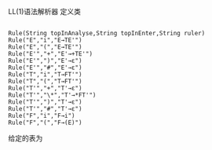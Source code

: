 LL(1)语法解析器
定义类
<pre><code>
Rule(String topInAnalyse,String topInEnter,String ruler)
Rule("E","i","E→TE'")
Rule("E","(","E→TE'")
Rule("E'","+","E'→+TE'")
Rule("E'",")","E'→ε")
Rule("E'","#","E'→ε")
Rule("T","i","T→FT'")
Rule("T","(","T→FT'")
Rule("T'","+","T'→ε")
Rule("T'","\*","T'→*FT'")
Rule("T'",")","T'→ε")
Rule("T'","#","T'→ε")
Rule("F","i","F→i")
Rule("F","(","F→(E)")
</code></pre>
给定的表为